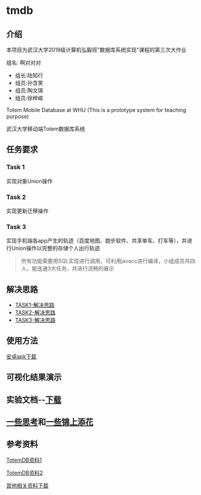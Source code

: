 # tmdb

## 介绍

本项目为武汉大学2019级计算机弘毅班"数据库系统实现"课程的第三次大作业

组名: 啊对对对

- 组长:陆知行
- 组员:孙含笑
- 组员:陶文琪
- 组员:徐梓峻

Totem Mobile Database at WHU (This is a prototype system for teaching purpose)

武汉大学移动端Totem数据库系统

## 任务要求

### Task 1

实现对象Union操作

### Task 2

实现更新迁移操作

### Task 3

实现手机端各app产生的轨迹（百度地图、跑步软件、共享单车、打车等），并进行Union操作以完整的存储个人出行轨迹

> 所有功能需要用SQL实现进行调用，可利用javacc进行编译，小组成员共四人，能连通3大任务，并进行流畅的展示

## 解决思路

- [TASK1-解决思路](task1-solution.md)
- [TASK2-解决思路](task2-solution.md)
- [TASK3-解决思路](task3-solution.md)

## 使用方法

[安卓apk下载](asd)

## 可视化结果演示

## 实验文档--[下载](a)

## [一些思考](file/debug.md)和[一些锦上添花](file/addition.md)

## 参考资料

[TotemDB资料1](http://totemdb.whu.edu.cn/upload/202102/02/202102022020113648.pdf)

[TotemDB资料2](http://totemdb.whu.edu.cn/upload/202102/02/202102022020276488.pdf)

[其他相关资料下载](https://github.com/luzhixing12345/tmdb/releases/download/v0.0.1/resource.zip)
